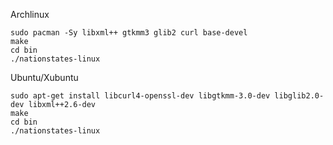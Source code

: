 Archlinux

	sudo pacman -Sy libxml++ gtkmm3 glib2 curl base-devel
	make
	cd bin
	./nationstates-linux

Ubuntu/Xubuntu

	sudo apt-get install libcurl4-openssl-dev libgtkmm-3.0-dev libglib2.0-dev libxml++2.6-dev
	make
	cd bin
	./nationstates-linux
